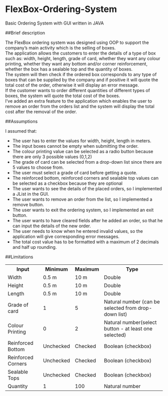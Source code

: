 FlexBox-Ordering-System
=======================

Basic Ordering System with GUI written in JAVA

##Brief description

The FlexBox ordering system was designed using OOP to support the company’s main activity which is the selling of boxes.<br> 
The application allows the customers to enter the details of a type of box such as: width, height, length, grade of card, whether they want any colour printing, whether they want any bottom and/or corner reinforcement, whether the box has a sealable top and the quantity of boxes.<br>
The system will then check if the ordered box corresponds to any type of boxes that can be supplied by the company and if positive it will quote the total cost of the order, otherwise it will display an error message.<br> 
If the customer wants to order different quantities of different types of boxes, the system will quote the total cost of the boxes.<br> 
I’ve added an extra feature to the application which enables the user to remove an order from the orders list and the system will display the total cost after the removal of the order.<br>

##Assumptions

I assumed that:
* The user has to enter the values for width, height, length in meters.
* The input boxes cannot be empty when submitting the order.
* The colour printing value can be selected as a radio button because there are only 3 possible values (0,1,2)
* The grade of card can be selected from a drop-down list since there are 5 values to choose from.
* The user must select a grade of card before getting a quote.
* The reinforced bottom, reinforced corners and sealable top values can be selected as a checkbox because they are optional
* The user wants to see the details of the placed orders, so I implemented a JList in the GUI.
* The user wants to remove an order from the list, so I implemented a remove button.
* The user wants to exit the ordering system, so I implemented an exit button.
* The user wants to have cleared fields after he added an order, so that he can input the details of the new order.
* The user needs to know when he entered invalid values, so the application will give corresponding error messages. 
* The total cost value has to be formatted with a maximum of 2 decimals and half up rounding.

##Limitations

<table>
<tr>
<th>Input</th>
<th>Minimum</th>
<th>Maximum</th>
<th>Type</th>
</tr>
<tr><td>Width</td><td>0.5 m</td><td>10 m</td><td>Double</td></tr>
<tr><td>Height</td><td>0.5 m</td><td>10 m</td><td>Double</td></tr>
<tr><td>Length</td><td>0.5 m</td><td>10 m</td><td>Double</td></tr>
<tr><td>Grade of card</td><td>1</td><td>5</td><td>Natural number (can be selected from drop-down list)</td></tr>
<tr><td>Colour Printing</td><td>0</td><td>2</td><td>Natural number(select button - at least one selected)</td></tr>
<tr><td>Reinforced Bottom</td><td>Unchecked</td><td>Checked</td><td>Boolean (checkbox)</td></tr>
<tr><td>Reinforced Corners</td><td>Unchecked</td><td>Checked</td><td>Boolean (checkbox)</td></tr>
<tr><td>Sealable Tops</td><td>Unchecked</td><td>Checked</td><td>Boolean (checkbox)</td></tr>
<tr><td>Quantity</td><td>1</td><td>100</td><td>Natural number</td></tr>
</table>
